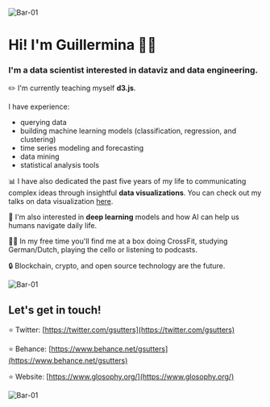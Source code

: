 ![Bar-01](https://user-images.githubusercontent.com/42179447/115414398-fff6ef80-a1c3-11eb-93d4-2d66304be362.png)

# Hi! I'm Guillermina 👋🏼

### I'm a data scientist interested in dataviz and data engineering. 

:pencil2:  I'm currently teaching myself **d3.js**.


I have experience:
- querying data
- building machine learning models (classification, regression, and clustering)
- time series modeling and forecasting
- data mining
- statistical analysis tools

:bar_chart:  I have also dedicated the past five years of my life to communicating complex ideas through insightful **data visualizations**. You can check out my talks on data visualization [here](https://github.com/glosophy/DataVizTalks).

🧠  I'm also interested in **deep learning** models and how AI can help us humans navigate daily life.

👩🏻 In my free time you'll find me at a box doing CrossFit, studying German/Dutch, playing the cello or listening to podcasts.

🔒 Blockchain, crypto, and open source technology are the future.

![Bar-01](https://user-images.githubusercontent.com/42179447/115414398-fff6ef80-a1c3-11eb-93d4-2d66304be362.png)

## Let's get in touch!
:star: Twitter: [https://twitter.com/gsutters](https://twitter.com/gsutters) 

:star: Behance: [https://www.behance.net/gsutters](https://www.behance.net/gsutters)

:star: Website: [https://www.glosophy.org/](https://www.glosophy.org/)

![Bar-01](https://user-images.githubusercontent.com/42179447/115414398-fff6ef80-a1c3-11eb-93d4-2d66304be362.png)
